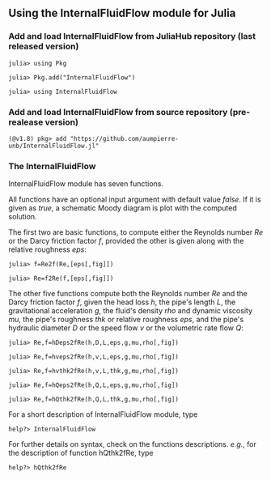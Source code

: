 ## Using the InternalFluidFlow module for Julia

### Add and load InternalFluidFlow from JuliaHub repository (last released version)

``julia> using Pkg``

``julia> Pkg.add("InternalFluidFlow")``

``julia> using InternalFluidFlow``

### Add and load InternalFluidFlow from source repository (pre-realease version)

``(@v1.8) pkg> add "https://github.com/aumpierre-unb/InternalFluidFlow.jl"``

### The InternalFluidFlow

InternalFluidFlow module has seven functions. 

All functions have an optional input argument with 
default value *false*. If it is given as *true*, 
a schematic Moody diagram is plot with the computed solution.

The first two are basic functions, to compute either 
the Reynolds number *Re* or the Darcy friction factor *f*, 
provided the other is given along with the relative roughness *eps*:

``julia> f=Re2f(Re,[eps[,fig]])``

``julia> Re=f2Re(f,[eps[,fig]])``

The other five functions compute both 
the Reynolds number *Re* and the Darcy friction factor *f*, given 
the head loss *h*, 
the pipe's length *L*, 
the gravitational acceleration *g*, 
the fluid's density *rho* and dynamic viscosity *mu*, 
the pipe's roughness *thk* or relative roughness *eps*, and 
the pipe's hydraulic diameter *D* or the speed flow *v* or the volumetric rate flow *Q*:

``julia> Re,f=hDeps2fRe(h,D,L,eps,g,mu,rho[,fig])``

``julia> Re,f=hveps2fRe(h,v,L,eps,g,mu,rho[,fig])``

``julia> Re,f=hvthk2fRe(h,v,L,thk,g,mu,rho[,fig])``

``julia> Re,f=hQeps2fRe(h,Q,L,eps,g,mu,rho[,fig])``

``julia> Re,f=hQthk2fRe(h,Q,L,thk,g,mu,rho[,fig])``

For a short description of InternalFluidFlow module, type

``help?> InternalFluidFlow``

For further details on syntax, check on the functions descriptions. *e.g.*, for the description of function hQthk2fRe, type

``help?> hQthk2fRe``